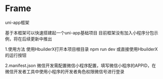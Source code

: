 # Frame
uni-app框架

基于本框架可以快速搭建起一个uni-app基础项目
目前框架没有加入小程序分包示例，将在后续更新中推出

1.使用方法
使用HbuilderX打开本项目根目录
npm run dev
或直接使用HbuilderX的运行按钮

2.manifest.json
微信开发需配置微信小程序配置，填写微信小程序的APPID，在微信开发者工具中使用小程序的开发者角色权限微信号进行登录
